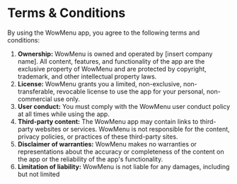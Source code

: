 # Terms & Conditions
By using the WowMenu app, you agree to the following terms and conditions:

1. **Ownership:** WowMenu is owned and operated by [insert company name]. All content, features, and functionality of the app are the exclusive property of WowMenu and are protected by copyright, trademark, and other intellectual property laws.
2. **License:** WowMenu grants you a limited, non-exclusive, non-transferable, revocable license to use the app for your personal, non-commercial use only.
3. **User conduct:** You must comply with the WowMenu user conduct policy at all times while using the app.
4. **Third-party content:** The WowMenu app may contain links to third-party websites or services. WowMenu is not responsible for the content, privacy policies, or practices of these third-party sites.
5. **Disclaimer of warranties:** WowMenu makes no warranties or representations about the accuracy or completeness of the content on the app or the reliability of the app's functionality.
6. **Limitation of liability:** WowMenu is not liable for any damages, including but not limited